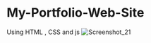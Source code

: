 # My-Portfolio-Web-Site
Using HTML , CSS and js
![Screenshot_21](https://github.com/Vindulapahasarani/My-Portfolio-Web-Site/assets/85609775/644dbae3-c2be-4485-ac48-105a74ab8e2a)
